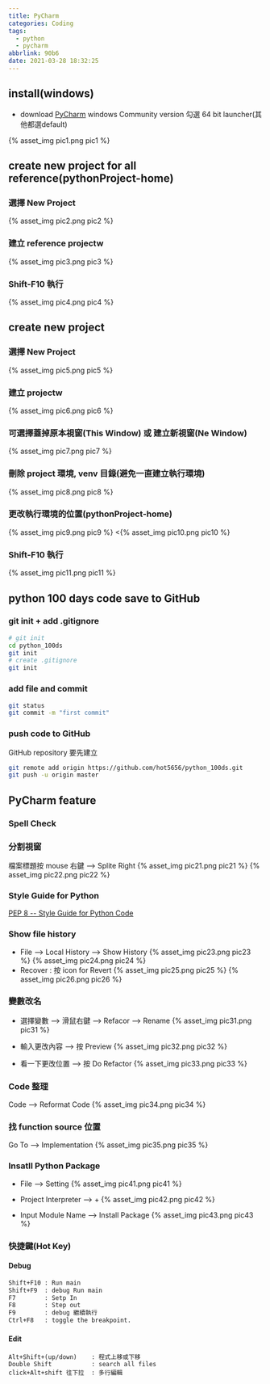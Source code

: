 ```yaml
---
title: PyCharm
categories: Coding
tags:
  - python
  - pycharm
abbrlink: 90b6
date: 2021-03-28 18:32:25
---
```


## install(windows)

+ download [PyCharm](https://www.jetbrains.com/pycharm/download/#section=windows) windows Community version
勾選 64 bit launcher(其他都選default)
<div style="width:500px">
	{% asset_img pic1.png pic1 %}
</div>

<!--more-->

## create new project for all reference(pythonProject-home)
### 選擇 New Project
{% asset_img pic2.png pic2 %}


### 建立 reference projectw 
{% asset_img pic3.png pic3 %}

### Shift-F10 執行
{% asset_img pic4.png pic4 %}


## create new project 
### 選擇 New Project
{% asset_img pic5.png pic5 %}

### 建立 projectw
{% asset_img pic6.png pic6 %}


### 可選擇蓋掉原本視窗(This Window) 或 建立新視窗(Ne Window)
{% asset_img pic7.png pic7 %}

### 刪除 project 環境, venv 目錄(避免一直建立執行環境)
{% asset_img pic8.png pic8 %}

### 更改執行環境的位置(pythonProject-home)
{% asset_img pic9.png pic9 %}
<{% asset_img pic10.png pic10 %}

### Shift-F10 執行
{% asset_img pic11.png pic11 %}


## python 100 days code save to GitHub

### git init + add .gitignore
``` bash
# git init 
cd python_100ds
git init
# create .gitignore
git init
```

### add file and commit 
``` bash
git status
git commit -m "first commit"
```

### push code to GitHub
GitHub repository 要先建立
``` bash
git remote add origin https://github.com/hot5656/python_100ds.git
git push -u origin master
```

## PyCharm feature

### Spell Check

### 分割視窗
檔案標題按 mouse 右鍵 --> Splite Right
{% asset_img pic21.png pic21 %}
{% asset_img pic22.png pic22 %}

### Style Guide for Python
[PEP 8 -- Style Guide for Python Code](https://www.python.org/dev/peps/pep-0008/)

### Show file history
+ File --> Local History --> Show History
{% asset_img pic23.png pic23 %}
{% asset_img pic24.png pic24 %}
+ Recover : 按 icon for Revert
{% asset_img pic25.png pic25 %}
{% asset_img pic26.png pic26 %}

### 變數改名
+ 選擇變數 --> 滑鼠右鍵 --> Refacor --> Rename
{% asset_img pic31.png pic31 %}

+ 輸入更改內容 --> 按 Preview 
{% asset_img pic32.png pic32 %}

+ 看一下更改位置 --> 按 Do Refactor
{% asset_img pic33.png pic33 %}

### Code 整理 
Code --> Reformat Code
{% asset_img pic34.png pic34 %}

### 找 function source 位置
Go To --> Implementation
{% asset_img pic35.png pic35 %}


### Insatll Python Package
+ File --> Setting
{% asset_img pic41.png pic41 %}

+ Project Interpreter --> +
{% asset_img pic42.png pic42 %}

+ Input Module Name --> Install Package
{% asset_img pic43.png pic43 %}


### 快捷鍵(Hot Key)
#### Debug
``` bash
Shift+F10 : Run main
Shift+F9  : debug Run main 
F7        : Setp In
F8        : Step out
F9        : debug 繼續執行
Ctrl+F8   : toggle the breakpoint.
```

#### Edit
```
Alt+Shift+(up/down)    : 程式上移或下移
Double Shift           : search all files
click+Alt+shift 往下拉  : 多行編輯
```